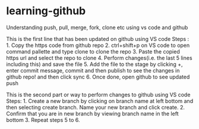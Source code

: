 # learning-github
Understanding push, pull, merge, fork, clone etc using vs code and github

This is the first line that has been updated on github using VS code
Steps : 1. Copy the https code from github repo
        2. ctrl+shift+p on VS code to open command pallette and type clone to clone the repo
        3. Paste the copied https url and select the repo to clone
        4. Perform changes(i.e. the last 5 lines including this) and save the file
        5. Add the file to the stage by clicking +, enter commit message, commit and then publish to see the changes in github repo! and then click sync
        6. Once done, open github to see updated push 


This is the second part or way to perform changes to github using VS code
Steps: 1. Create a new branch by clicking on branch name at left bottom and then selecting
        create branch. Name your new branch and click create.
       2. Confirm that you are in new branch by viewing branch name in the left bottom
       3. Repeat steps 5 to 6.